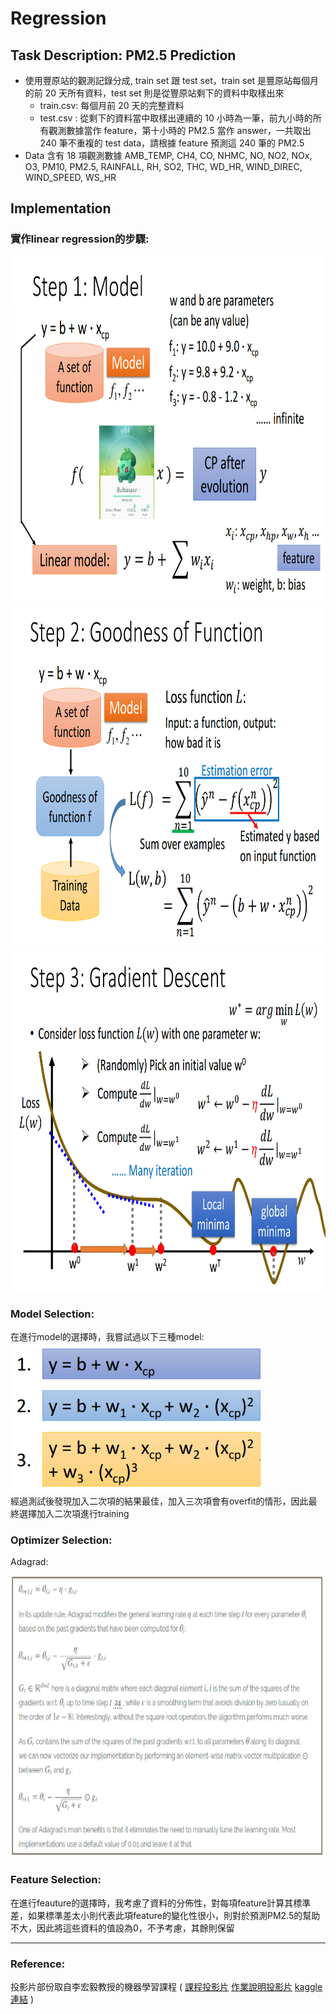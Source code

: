 # Regression
## Task Description: PM2.5 Prediction
* 使用豐原站的觀測記錄分成, train set 跟 test set，train set 是豐原站每個月的前 20 天所有資料，test set 則是從豐原站剩下的資料中取樣出來
  * train.csv: 每個月前 20 天的完整資料
  * test.csv : 從剩下的資料當中取樣出連續的 10 小時為一筆，前九小時的所有觀測數據當作 feature，第十小時的 PM2.5 當作 answer，一共取出 240 筆不重複的 test data，請根據 feature 預測這 240 筆的 PM2.5
* Data 含有 18 項觀測數據 AMB_TEMP, CH4, CO, NHMC, NO, NO2, NOx, O3, PM10, PM2.5, RAINFALL, RH, SO2, THC, WD_HR, WIND_DIREC, WIND_SPEED, WS_HR
## Implementation
### 實作linear regression的步驟:
<img src="images/step1.png" width=800 height=550 /> 
<img src="images/step2.png" width=800 height=550 /> 
<img src="images/step3.png" width=800 height=550 /> 

### Model Selection: <br>
在進行model的選擇時，我嘗試過以下三種model:  <br>
<img src="images/model.png" width=400 height=240 /> <br>
經過測試後發現加入二次項的結果最佳，加入三次項會有overfit的情形，因此最終選擇加入二次項進行training

### Optimizer Selection: <br>
Adagrad: <br>

<img src="images/adagrad.PNG" width=750 height=450 /> <br>
### Feature Selection: <br>
在進行feauture的選擇時，我考慮了資料的分佈性，對每項feature計算其標準差，如果標準差太小則代表此項feature的變化性很小，則對於預測PM2.5的幫助不大，因此將這些資料的值設為0，不予考慮，其餘則保留

---
### Reference:
投影片部份取自李宏毅教授的機器學習課程 (
[課程投影片](http://speech.ee.ntu.edu.tw/~tlkagk/courses/ML_2017/Lecture/Regression.pdf)
[作業說明投影片](https://docs.google.com/presentation/d/18MG1wSTTx8AentGnMfIRUp8ipo8bLpgAj16bJoqW-b0/edit#slide=id.g4cd6560e29_0_15)
[kaggle連結](https://www.kaggle.com/c/ml2020spring-hw1) )
